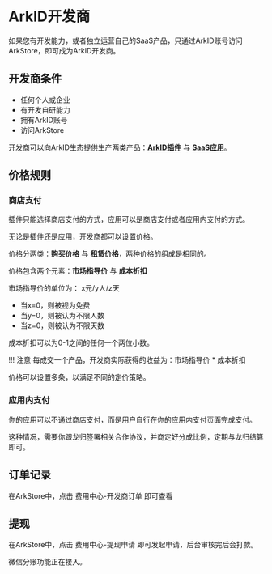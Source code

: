 # ArkID开发商

如果您有开发能力，或者独立运营自己的SaaS产品，只通过ArkID账号访问ArkStore，即可成为ArkID开发商。

## 开发商条件

* 任何个人或企业
* 有开发自研能力
* 拥有ArkID账号
* 访问ArkStore

开发商可以向ArkID生态提供生产两类产品：[**ArkID插件**](./%20插件/) 与 [**SaaS应用**](./应用/)。

## 价格规则

### 商店支付

插件只能选择商店支付的方式，应用可以是商店支付或者应用内支付的方式。

无论是插件还是应用，开发商都可以设置价格。

价格分两类：**购买价格** 与 **租赁价格**，两种价格的组成是相同的。

价格包含两个元素：**市场指导价** 与 **成本折扣**

市场指导价的单位为： x元/y人/z天

* 当x=0，则被视为免费
* 当y=0，则被认为不限人数
* 当z=0，则被认为不限天数

成本折扣可以为0-1之间的任何一个两位小数。

!!! 注意
    每成交一个产品，开发商实际获得的收益为：市场指导价 * 成本折扣

价格可以设置多条，以满足不同的定价策略。

### 应用内支付

你的应用可以不通过商店支付，而是用户自行在你的应用内支付页面完成支付。

这种情况，需要你跟龙归签署相关合作协议，并商定好分成比例，定期与龙归结算即可。

## 订单记录

在ArkStore中，点击 费用中心-开发商订单 即可查看

## 提现

在ArkStore中，点击 费用中心-提现申请 即可发起申请，后台审核完后会打款。

微信分账功能正在接入。